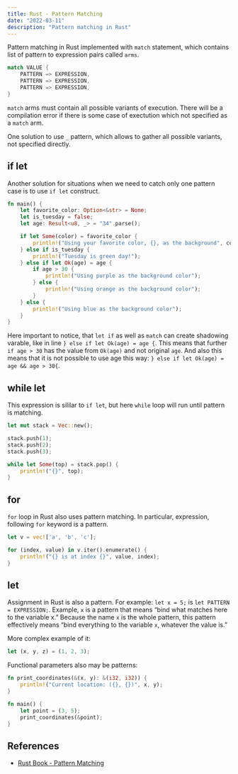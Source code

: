 ```yaml
---
title: Rust - Pattern Matching
date: "2022-03-11"
description: "Pattern matching in Rust"
---
```


Pattern matching in Rust implemented with `match` statement, which contains list of pattern to 
expression pairs called `arms`. 

```rust
match VALUE {
    PATTERN => EXPRESSION,
    PATTERN => EXPRESSION,
    PATTERN => EXPRESSION,
}
```

`match` arms must contain all possible variants of execution. There will be a compilation error
if there is some case of exectution which not specified as a `match` arm.

One solution to use `_` pattern, which allows to gather all possible variants, not specified
directly.

## if let

Another solution for situations when we need to catch only one pattern case is to use `if let` construct.

```rust
fn main() {
    let favorite_color: Option<&str> = None;
    let is_tuesday = false;
    let age: Result<u8, _> = "34".parse();

    if let Some(color) = favorite_color {
        println!("Using your favorite color, {}, as the background", color);
    } else if is_tuesday {
        println!("Tuesday is green day!");
    } else if let Ok(age) = age {
        if age > 30 {
            println!("Using purple as the background color");
        } else {
            println!("Using orange as the background color");
        }
    } else {
        println!("Using blue as the background color");
    }
}
```

Here important to notice, that `let if` as well as `match` can create shadowing varable, like in
line `} else if let Ok(age) = age {`. This means that further `if age > 30` has the value from `Ok(age)`
and not original `age`. And also this means that it is not possible to use age this way:
`} else if let Ok(age) = age && age > 30{`.

## while let

This expression is sililar to `if let`, but here `while` loop will run until pattern is matching.

```rust
let mut stack = Vec::new();

stack.push(1);
stack.push(2);
stack.push(3);

while let Some(top) = stack.pop() {
    println!("{}", top);
}
```

## for

`for` loop in Rust also uses pattern matching. In particular, expression, following `for` keyword
is a pattern.

```rust
let v = vec!['a', 'b', 'c'];

for (index, value) in v.iter().enumerate() {
    println!("{} is at index {}", value, index);
}
```

## let

Assignment in Rust is also a pattern. For example: `let x = 5;` is `let PATTERN = EXPRESSION;`. 
Example, `x` is a pattern that means “bind what matches here to the variable x.” Because the name 
`x` is the whole pattern, this pattern effectively means “bind everything to the variable `x`, 
whatever the value is.”

More complex example of it:

```rust
let (x, y, z) = (1, 2, 3);
```

Functional parameters also may be patterns:

```rust
fn print_coordinates(&(x, y): &(i32, i32)) {
    println!("Current location: ({}, {})", x, y);
}

fn main() {
    let point = (3, 5);
    print_coordinates(&point);
}
```



## References

- [Rust Book - Pattern Matching](https://doc.rust-lang.org/stable/book/ch18-01-all-the-places-for-patterns.html)
